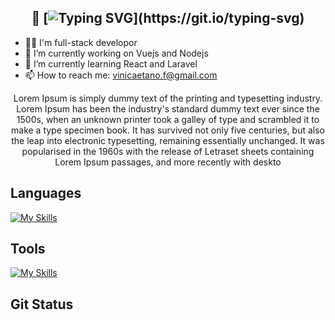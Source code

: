 <div align="center">

## 👋 [![Typing SVG](https://readme-typing-svg.demolab.com?font=&duration=2000&pause=1000&color=F7F7F7&multiline=true&width=215&height=28&lines=Hey%2C+Vinicius+here!)](https://git.io/typing-svg)

</div>

- 👨‍💻 I'm full-stack developor
- 🔭 I’m currently working on Vuejs and Nodejs
- 🌱 I’m currently learning React and Laravel
- 📫 How to reach me: vinicaetano.f@gmail.com

<div align="center">
Lorem Ipsum is simply dummy text of the printing and typesetting industry. Lorem Ipsum has been the industry's standard dummy text ever since the 1500s, when an unknown printer took a galley of type and scrambled it to make a type specimen book. It has survived not only five centuries, but also the leap into electronic typesetting, remaining essentially unchanged. It was popularised in the 1960s with the release of Letraset sheets containing Lorem Ipsum passages, and more recently with deskto
</div>

## Languages
[![My Skills](https://skillicons.dev/icons?i=js,ts,html,css,vuejs,react,nodejs,flutter,tailwind)](https://skillicons.dev)
## Tools
[![My Skills](https://skillicons.dev/icons?i=git,github,vite,docker)](https://skillicons.dev)
## Git Status



